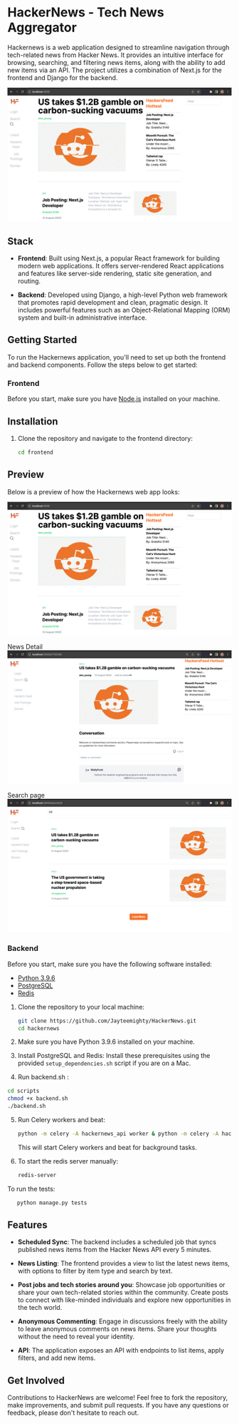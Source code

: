 # HackerNews - Tech News Aggregator

Hackernews is a web application designed to streamline navigation through tech-related news from Hacker News. It provides an intuitive interface for browsing, searching, and filtering news items, along with the ability to add new items via an API. The project utilizes a combination of Next.js for the frontend and Django for the backend.

![Alt text](/docs-assets/image.png)

## Stack

- **Frontend**: Built using Next.js, a popular React framework for building modern web applications. It offers server-rendered React applications and features like server-side rendering, static site generation, and routing.

- **Backend**: Developed using Django, a high-level Python web framework that promotes rapid development and clean, pragmatic design. It includes powerful features such as an Object-Relational Mapping (ORM) system and built-in administrative interface.

## Getting Started

To run the Hackernews application, you'll need to set up both the frontend and backend components. Follow the steps below to get started:

### Frontend

Before you start, make sure you have [Node.js](https://nodejs.org/) installed on your machine.

## Installation

1. Clone the repository and navigate to the frontend directory:

   ```bash
   cd frontend
   ```

## Preview
Below is a preview of how the Hackernews web app looks:

![Alt text](/docs-assets/image.png)

News Detail
![Alt text](/docs-assets/image-2.png)

Search page
![Alt text](/docs-assets/image-1.png)

### Backend

Before you start, make sure you have the following software installed:

- [Python 3.9.6](https://www.python.org/downloads/release/python-396/)
- [PostgreSQL](https://www.postgresql.org/download/)
- [Redis](https://redis.io/download)


1. Clone the repository to your local machine:

   ```bash
   git clone https://github.com/Jayteemighty/HackerNews.git
   cd hackernews
   ```

2. Make sure you have Python 3.9.6 installed on your machine.

3. Install PostgreSQL and Redis: Install these prerequisites using the provided `setup_dependencies.sh` script if you are on a Mac.



4. Run backend.sh :

```bash
cd scripts
chmod +x backend.sh
./backend.sh
```
5. Run Celery workers and beat:

   ```bash
   python -m celery -A hackernews_api worker & python -m celery -A hackernews_api beat
   ```

   This will start Celery workers and beat for background tasks.

6. To start the redis server manually:

   ```bash
   redis-server
   ```

To run the tests:
   ```bash
      python manage.py tests
   ```
## Features

- **Scheduled Sync**: The backend includes a scheduled job that syncs published news items from the Hacker News API every 5 minutes.

- **News Listing**: The frontend provides a view to list the latest news items, with options to filter by item type and search by text.

- **Post jobs and tech stories around you**: Showcase job opportunities or share your own tech-related stories within the community. Create posts to connect with like-minded individuals and explore new opportunities in the tech world.

- **Anonymous Commenting**: Engage in discussions freely with the ability to leave anonymous comments on news items. Share your thoughts without the need to reveal your identity.

- **API**: The application exposes an API with endpoints to list items, apply filters, and add new items.



## Get Involved

Contributions to HackerNews are welcome! Feel free to fork the repository, make improvements, and submit pull requests. If you have any questions or feedback, please don't hesitate to reach out.

